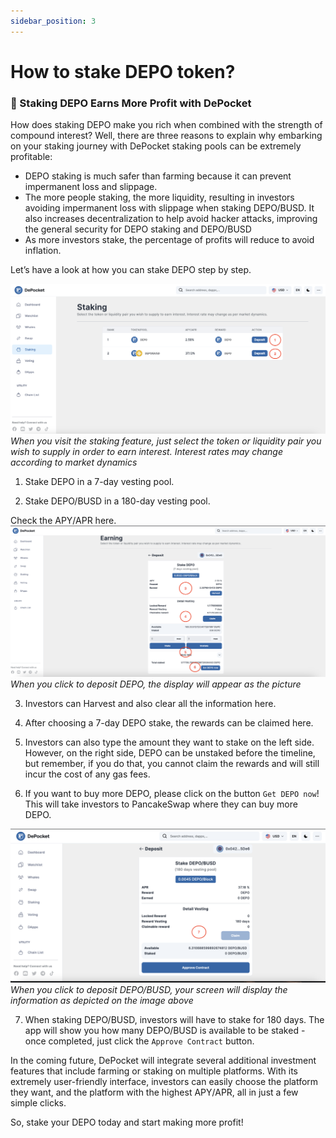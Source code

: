 ```yaml
---
sidebar_position: 3
---
```


# How to stake DEPO token?

### 🚀 Staking DEPO Earns More Profit with DePocket

How does staking DEPO make you rich when combined with the strength of compound interest? Well, there are three reasons to explain why embarking on your staking journey with DePocket staking pools can be extremely profitable:


- DEPO staking is much safer than farming because it can prevent impermanent loss and slippage.
- The more people staking, the more liquidity, resulting in investors avoiding impermanent loss with slippage when staking DEPO/BUSD. It also increases decentralization to help avoid hacker attacks, improving the general security for DEPO staking and DEPO/BUSD
- As more investors stake, the percentage of profits will reduce to avoid inflation.


Let’s have a look at how you can stake DEPO step by step.

![](../../../static/img/docs/staking/6.1.png)
*When you visit the staking feature, just select the token or liquidity pair you wish to supply in order to earn interest. Interest rates may change according to market dynamics*

1) Stake DEPO in a 7-day vesting pool.

2) Stake DEPO/BUSD in a 180-day vesting pool.

Check the APY/APR here.
![](../../../static/img/docs/staking/6.2.png)
*When you click to deposit DEPO, the display will appear as the picture*

3) Investors can Harvest and also clear all the information here.

4) After choosing a 7-day DEPO stake, the rewards can be claimed here.

5) Investors can also type the amount they want to stake on the left side. However, on the right side, DEPO can be unstaked before the timeline, but remember, if you do that, you cannot claim the rewards and will still incur the cost of any gas fees.

6) If you want to buy more DEPO, please click on the button `Get DEPO now`! This will take investors to PancakeSwap where they can buy more DEPO.

![](../../../static/img/docs/staking/6.3.png)
*When you click to deposit DEPO/BUSD, your screen will display the information as depicted on the image above*

7) When staking DEPO/BUSD, investors will have to stake for 180 days. The app will show you how many DEPO/BUSD is available to be staked - once completed, just click the `Approve Contract` button.

In the coming future, DePocket will integrate several additional investment features that include farming or staking on multiple platforms. With its extremely user-friendly interface, investors can easily choose the platform they want, and the platform with the highest APY/APR, all in just a few simple clicks. 

So, stake your DEPO today and start making more profit! 